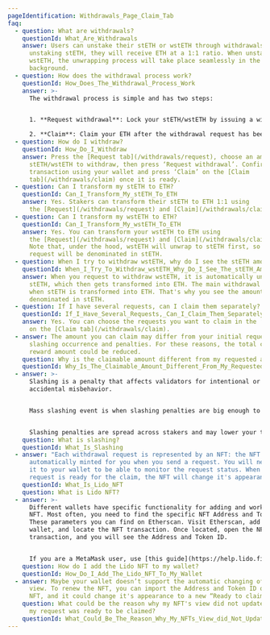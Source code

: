 ```yaml
---
pageIdentification: Withdrawals_Page_Claim_Tab
faq:
  - question: What are withdrawals?
    questionId: What_Are_Withdrawals
    answer: Users can unstake their stETH or wstETH through withdrawals. Upon
      unstaking stETH, they will receive ETH at a 1:1 ratio. When unstaking
      wstETH, the unwrapping process will take place seamlessly in the
      background.
  - question: How does the withdrawal process work?
    questionId: How_Does_The_Withdrawal_Process_Work
    answer: >-
      The withdrawal process is simple and has two steps:


      1. **Request withdrawal**: Lock your stETH/wstETH by issuing a withdrawal request. ETH is sourced to fulfill the request, and then locked stETH is burned, which marks the withdrawal request as claimable. Under normal circumstances, this can take anywhere between 1-5 days.

      2. **Claim**: Claim your ETH after the withdrawal request has been processed.
  - question: How do I withdraw?
    questionId: How_Do_I_Withdraw
    answer: Press the [Request tab](/withdrawals/request), choose an amount of
      stETH/wstETH to withdraw, then press ‘Request withdrawal’. Confirm the
      transaction using your wallet and press ‘Claim’ on the [Claim
      tab](/withdrawals/claim) once it is ready.
  - question: Can I transform my stETH to ETH?
    questionId: Can_I_Transform_My_stETH_To_ETH
    answer: Yes. Stakers can transform their stETH to ETH 1:1 using
      the [Request](/withdrawals/request) and [Claim](/withdrawals/claim) tabs.
  - question: Can I transform my wstETH to ETH?
    questionId: Can_I_Transform_My_wstETH_To_ETH
    answer: Yes. You can transform your wstETH to ETH using
      the [Request](/withdrawals/request) and [Claim](/withdrawals/claim) tabs.
      Note that, under the hood, wstETH will unwrap to stETH first, so your
      request will be denominated in stETH.
  - question: When I try to withdraw wstETH, why do I see the stETH amount in my request?
    questionId: When_I_Try_To_Withdraw_wstETH_Why_Do_I_See_The_stETH_Amount_In_My_Request
    answer: When you request to withdraw wstETH, it is automatically unwrapped into
      stETH, which then gets transformed into ETH. The main withdrawal period is
      when stETH is transformed into ETH. That's why you see the amount pending
      denominated in stETH.
  - question: If I have several requests, can I claim them separately?
    questionId: If_I_Have_Several_Requests,_Can_I_Claim_Them_Separately
    answer: Yes. You can choose the requests you want to claim in the ‘Request List’
      on the [Claim tab](/withdrawals/claim).
  - answer: The amount you can claim may differ from your initial request due to a
      slashing occurrence and penalties. For these reasons, the total claimable
      reward amount could be reduced.
    question: Why is the claimable amount different from my requested amount?
    questionId: Why_Is_The_Claimable_Amount_Different_From_My_Requested_Amount
  - answer: >-
      Slashing is a penalty that affects validators for intentional or
      accidental misbehavior.


      Mass slashing event is when slashing penalties are big enough to have the impact on Protocol's rewards in the current frame or in the future, esp. midterm penalties.


      Slashing penalties are spread across stakers and may lower your total reward amount. For more information, check out [What Are Staking/Validator Penalties](https://help.lido.fi/en/articles/5232780-what-are-staking-validator-penalties).
    question: What is slashing?
    questionId: What_Is_Slashing
  - answer: "Each withdrawal request is represented by an NFT: the NFT is
      automatically minted for you when you send a request. You will need to add
      it to your wallet to be able to monitor the request status. When the
      request is ready for the claim, the NFT will change it's appearance."
    questionId: What_Is_Lido_NFT
    question: What is Lido NFT?
  - answer: >-
      Different wallets have specific functionality for adding and working with
      NFT. Most often, you need to find the specific NFT Address and Token ID.
      These parameters you can find on Etherscan. Visit Etherscan, add your
      wallet, and locate the NFT transaction. Once located, open the NFT
      transaction, and you will see the Address and Token ID.


      If you are a MetaMask user, use [this guide](https://help.lido.fi/en/articles/7858367-how-do-i-add-the-lido-nft-to-metamask).
    question: How do I add the Lido NFT to my wallet?
    questionId: How_Do_I_Add_The_Lido_NFT_To_My_Wallet
  - answer: Maybe your wallet doesn’t support the automatic changing of the NFT
      view. To renew the NFT, you can import the Address and Token ID of your
      NFT, and it could change it's appearance to a new “Ready to claim” one.
    question: What could be the reason why my NFT's view did not update even though
      my request was ready to be claimed?
    questionId: What_Could_Be_The_Reason_Why_My_NFTs_View_did_Not_Update_Even_Though_My_Request_Was_Ready_To_Be_Claimed
---
```

